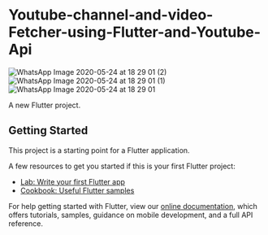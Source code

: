 # Youtube-channel-and-video-Fetcher-using-Flutter-and-Youtube-Api

![WhatsApp Image 2020-05-24 at 18 29 01 (2)](https://user-images.githubusercontent.com/61597430/82755377-ae49b780-9df0-11ea-8b0e-5cd5c3aab93d.jpeg)
![WhatsApp Image 2020-05-24 at 18 29 01 (1)](https://user-images.githubusercontent.com/61597430/82755378-b0137b00-9df0-11ea-8ee7-77cf0f17dbd2.jpeg)
![WhatsApp Image 2020-05-24 at 18 29 01](https://user-images.githubusercontent.com/61597430/82755379-b0137b00-9df0-11ea-93b4-ca1ba2d43c7c.jpeg)

A new Flutter project.

## Getting Started

This project is a starting point for a Flutter application.

A few resources to get you started if this is your first Flutter project:

- [Lab: Write your first Flutter app](https://flutter.dev/docs/get-started/codelab)
- [Cookbook: Useful Flutter samples](https://flutter.dev/docs/cookbook)

For help getting started with Flutter, view our
[online documentation](https://flutter.dev/docs), which offers tutorials,
samples, guidance on mobile development, and a full API reference.
